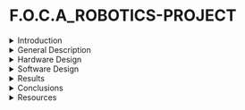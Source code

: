 # F.O.C.A_ROBOTICS-PROJECT

<details>
  <summary>Introduction</summary>
The F.O.C.A. Robotics project involves the design and construction of a robot named F.O.C.A. (Fabricat Original cu Aluminiu), inspired by the beloved animated series 'Robotzi' by Creative Monkeys. In the series, F.O.C.A. is a serious and intelligent character who works alongside his friend MO in an experimental laboratory. F.O.C.A. is the hardworking problem-solver, often stepping in to fix the challenges caused by MO's antics.
  
The robot will have two arms and multiple wheels instead of legs. Its eyes will be made up of an RGB LED matrix with an animated display, while its mouth will feature an LCD screen that lights up when it speaks. The robot will talk and interact with its friend, MO It will be able to move around and articulate its arms, being controlled via Bluetooth using a joystick or remote control.

This project is particularly meaningful as it allows me to bring to life a character from a series I enjoyed watching during my childhood. It combines my passion for robotics with a sense of nostalgia, while challenging me to recreate F.O.C.A.’s personality and functionality in a real-world robotic model.
</details>

<details>
  <summary>General Description</summary>
  
  - Description:
  - Block Scheme:
  TBD
</details>

<details>
  <summary>Hardware Design</summary>
  List of components:
  TBD
</details>

<details>
  <summary>Software Design</summary>
  TBD
</details>

<details>
  <summary>Results</summary>
  TBD
</details>

<details>
  <summary>Conclusions</summary>
  TBD
</details>

<details>
  <summary>Resources</summary>
  TBD
</details>
